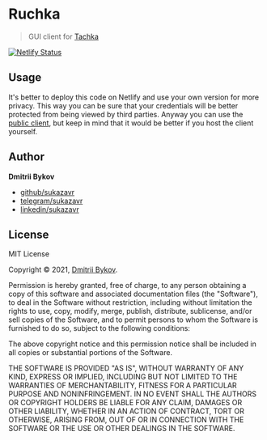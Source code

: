 # Ruchka

> GUI client for [Tachka](https://github.com/body-link/tachka)

[![Netlify Status](https://api.netlify.com/api/v1/badges/6dd68436-3ff9-4a3d-b8ca-002ac8c9940e/deploy-status)](https://app.netlify.com/sites/ruchka/deploys)

## Usage

It's better to deploy this code on Netlify and use your own version for more privacy. This way you can be sure that your credentials will be better protected from being viewed by third parties. Anyway you can use the [public client](https://ruchka.netlify.app), but keep in mind that it would be better if you host the client yourself.

## Author

**Dmitrii Bykov**

- [github/sukazavr](https://github.com/sukazavr)
- [telegram/sukazavr](https://telegram.me/sukazavr)
- [linkedin/sukazavr](https://www.linkedin.com/in/sukazavr)

## License

MIT License

Copyright © 2021, [Dmitrii Bykov](https://sukazavr.ru).

Permission is hereby granted, free of charge, to any person obtaining a copy
of this software and associated documentation files (the "Software"), to deal
in the Software without restriction, including without limitation the rights
to use, copy, modify, merge, publish, distribute, sublicense, and/or sell
copies of the Software, and to permit persons to whom the Software is
furnished to do so, subject to the following conditions:

The above copyright notice and this permission notice shall be included in all
copies or substantial portions of the Software.

THE SOFTWARE IS PROVIDED "AS IS", WITHOUT WARRANTY OF ANY KIND, EXPRESS OR
IMPLIED, INCLUDING BUT NOT LIMITED TO THE WARRANTIES OF MERCHANTABILITY,
FITNESS FOR A PARTICULAR PURPOSE AND NONINFRINGEMENT. IN NO EVENT SHALL THE
AUTHORS OR COPYRIGHT HOLDERS BE LIABLE FOR ANY CLAIM, DAMAGES OR OTHER
LIABILITY, WHETHER IN AN ACTION OF CONTRACT, TORT OR OTHERWISE, ARISING FROM,
OUT OF OR IN CONNECTION WITH THE SOFTWARE OR THE USE OR OTHER DEALINGS IN THE
SOFTWARE.
